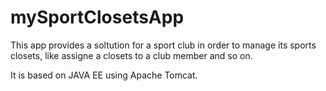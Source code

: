 # mySportClosetsApp

This app provides a soltution for a sport club in order to manage its sports closets, like assigne a closets to a club member and so on.

It is based on JAVA EE using Apache Tomcat.
